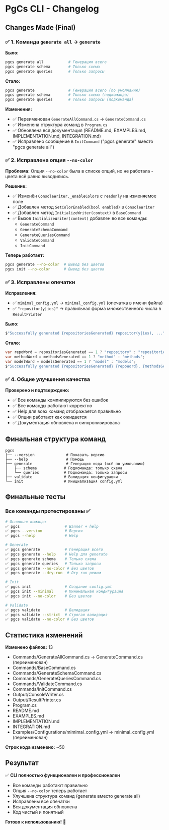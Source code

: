 # PgCs CLI - Changelog

## Changes Made (Final)

### ✅ 1. Команда `generate all` → `generate`

**Было:**
```bash
pgcs generate all           # Генерация всего
pgcs generate schema        # Только схема
pgcs generate queries       # Только запросы
```

**Стало:**
```bash
pgcs generate               # Генерация всего (по умолчанию)
pgcs generate schema        # Только схема (подкоманда)
pgcs generate queries       # Только запросы (подкоманда)
```

**Изменения:**
- ✅ Переименован `GenerateAllCommand.cs` → `GenerateCommand.cs`
- ✅ Изменена структура команд в `Program.cs`
- ✅ Обновлена вся документация (README.md, EXAMPLES.md, IMPLEMENTATION.md, INTEGRATION.md)
- ✅ Исправлено сообщение в `InitCommand` ("pgcs generate" вместо "pgcs generate all")

### ✅ 2. Исправлена опция `--no-color`

**Проблема:** Опция `--no-color` была в списке опций, но не работала - цвета всё равно выводились.

**Решение:**
- ✅ Изменён `ConsoleWriter._enableColors` с `readonly` на изменяемое поле
- ✅ Добавлен метод `SetColorEnabled(bool enabled)` в `ConsoleWriter`
- ✅ Добавлен метод `InitializeWriter(context)` в `BaseCommand`
- ✅ Вызов `InitializeWriter(context)` добавлен во все команды:
  - `GenerateCommand`
  - `GenerateSchemaCommand`
  - `GenerateQueriesCommand`
  - `ValidateCommand`
  - `InitCommand`

**Теперь работает:**
```bash
pgcs generate --no-color  # Вывод без цветов
pgcs init --no-color      # Вывод без цветов
```

### ✅ 3. Исправлены опечатки

**Исправления:**
- ✅ `mimimal_config.yml` → `minimal_config.yml` (опечатка в имени файла)
- ✅ `"repositor(y|ies)"` → правильная форма множественного числа в `ResultPrinter`

**Было:**
```csharp
$"Successfully generated {repositoriesGenerated} repositor(y|ies), ..."
```

**Стало:**
```csharp
var repoWord = repositoriesGenerated == 1 ? "repository" : "repositories";
var methodWord = methodsGenerated == 1 ? "method" : "methods";
var modelWord = modelsGenerated == 1 ? "model" : "models";
$"Successfully generated {repositoriesGenerated} {repoWord}, {methodsGenerated} {methodWord}, and {modelsGenerated} {modelWord}"
```

### ✅ 4. Общие улучшения качества

**Проверено и подтверждено:**
- ✅ Все команды компилируются без ошибок
- ✅ Все команды работают корректно
- ✅ Help для всех команд отображается правильно
- ✅ Опции работают как ожидается
- ✅ Документация обновлена и синхронизирована

## Финальная структура команд

```
pgcs
├── --version              # Показать версию
├── --help                 # Помощь
├── generate               # Генерация кода (всё по умолчанию)
│   ├── schema            # Подкоманда: только схема
│   └── queries           # Подкоманда: только запросы
├── validate              # Валидация конфигурации
└── init                  # Инициализация config.yml
```

## Финальные тесты

### Все команды протестированы ✅

```bash
# Основная команда
✅ pgcs                    # Banner + help
✅ pgcs --version          # Версия
✅ pgcs --help             # Help

# Generate
✅ pgcs generate           # Генерация всего
✅ pgcs generate --help    # Help для generate
✅ pgcs generate schema    # Только схема
✅ pgcs generate queries   # Только запросы
✅ pgcs generate --no-color # Без цветов
✅ pgcs generate --dry-run  # Dry run режим

# Init
✅ pgcs init               # Создание config.yml
✅ pgcs init --minimal     # Минимальная конфигурация
✅ pgcs init --no-color    # Без цветов

# Validate
✅ pgcs validate           # Валидация
✅ pgcs validate --strict  # Строгая валидация
✅ pgcs validate --no-color # Без цветов
```

## Статистика изменений

**Изменено файлов:** 13
- Commands/GenerateAllCommand.cs → GenerateCommand.cs (переименован)
- Commands/BaseCommand.cs
- Commands/GenerateSchemaCommand.cs
- Commands/GenerateQueriesCommand.cs
- Commands/ValidateCommand.cs
- Commands/InitCommand.cs
- Output/ConsoleWriter.cs
- Output/ResultPrinter.cs
- Program.cs
- README.md
- EXAMPLES.md
- IMPLEMENTATION.md
- INTEGRATION.md
- Examples/Configurations/mimimal_config.yml → minimal_config.yml (переименован)

**Строк кода изменено:** ~50

## Результат

✅ **CLI полностью функционален и профессионален**
- Все команды работают правильно
- Опция `--no-color` теперь работает
- Улучшена структура команд (generate вместо generate all)
- Исправлены все опечатки
- Вся документация обновлена
- Код чистый и понятный

**Готово к использованию!** 🚀
